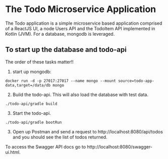 # The Todo Microservice Application #

The Todo application is a simple microservice based application comprised of a ReactJS UI, a node Users API and the TodoItem API implemented in Kotlin (JVM).  For a database, mongodb is leveraged.

## To start up the database and todo-api ##

The order of these tasks matter!!

1) start up mongodb:

``docker run -d -p 27017:27017 --name mongo --mount source=todo-app-data,target=/data/db mongo``

2) Build the todo-api.  This will also load the database with test data.

``./todo-api/gradle build``

3) Start the todo-api.

``./todo-api/gradle bootRun``

3) Open up Postman and send a request to http://localhost:8080/api/todos and you should see the list of todos returned.

To access the Swagger API docs go to http://localhost:8080/swagger-ui.html.




